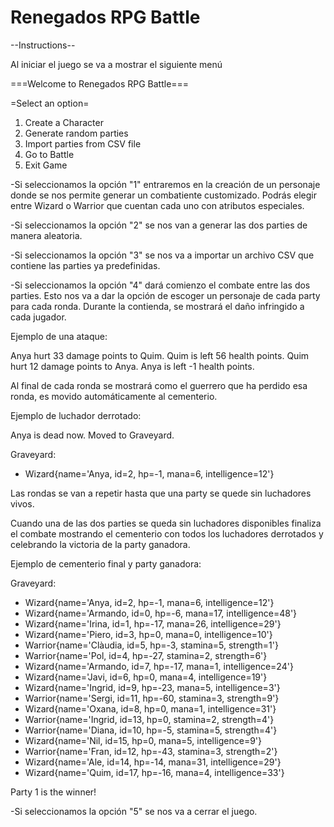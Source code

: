 # Renegados RPG Battle

--Instructions--

Al iniciar el juego se va a mostrar el siguiente menú

===Welcome to Renegados RPG Battle===

=Select an option=
1. Create a Character
2. Generate random parties
3. Import parties from CSV file
4. Go to Battle
5. Exit Game


-Si seleccionamos la opción "1" entraremos en la creación de un personaje donde se
nos permite generar un combatiente customizado. Podrás elegir entre Wizard o Warrior
que cuentan cada uno con atributos especiales.

-Si seleccionamos la opción "2" se nos van a generar las dos parties 
de manera aleatoria.

-Si seleccionamos la opción "3" se nos va a importar un archivo CSV que
contiene las parties ya predefinidas.

-Si seleccionamos la opción "4" dará comienzo el combate entre las dos parties.
Esto nos va a dar la opción de escoger un personaje de cada party para cada ronda.
Durante la contienda, se mostrará el daño infringido a cada jugador.

Ejemplo de una ataque:

Anya hurt 33 damage points to Quim.
Quim is left 56 health points.
Quim hurt 12 damage points to Anya.
Anya is left -1 health points.

Al final de cada ronda se mostrará como el guerrero que ha perdido esa ronda,
es movido automáticamente al cementerio.


Ejemplo de luchador derrotado:

Anya is dead now. Moved to Graveyard.

Graveyard:
* Wizard{name='Anya, id=2, hp=-1, mana=6, intelligence=12'}


Las rondas se van a repetir hasta que una party se quede sin luchadores vivos.

Cuando una de las dos parties se queda sin luchadores disponibles finaliza el combate
mostrando el cementerio con todos los luchadores derrotados y celebrando la victoria
de la party ganadora.

Ejemplo de cementerio final y party ganadora:

Graveyard:
* Wizard{name='Anya, id=2, hp=-1, mana=6, intelligence=12'}
* Wizard{name='Armando, id=0, hp=-6, mana=17, intelligence=48'}
* Wizard{name='Irina, id=1, hp=-17, mana=26, intelligence=29'}
* Wizard{name='Piero, id=3, hp=0, mana=0, intelligence=10'}
* Warrior{name='Clàudia, id=5, hp=-3, stamina=5, strength=1'}
* Warrior{name='Pol, id=4, hp=-27, stamina=2, strength=6'}
* Wizard{name='Armando, id=7, hp=-17, mana=1, intelligence=24'}
* Wizard{name='Javi, id=6, hp=0, mana=4, intelligence=19'}
* Wizard{name='Ingrid, id=9, hp=-23, mana=5, intelligence=3'}
* Warrior{name='Sergi, id=11, hp=-60, stamina=3, strength=9'}
* Wizard{name='Oxana, id=8, hp=0, mana=1, intelligence=31'}
* Warrior{name='Ingrid, id=13, hp=0, stamina=2, strength=4'}
* Warrior{name='Diana, id=10, hp=-5, stamina=5, strength=4'}
* Wizard{name='Nil, id=15, hp=0, mana=5, intelligence=9'}
* Warrior{name='Fran, id=12, hp=-43, stamina=3, strength=2'}
* Wizard{name='Ale, id=14, hp=-14, mana=31, intelligence=29'}
* Wizard{name='Quim, id=17, hp=-16, mana=4, intelligence=33'}

Party 1 is the winner!

-Si seleccionamos la opción "5" se nos va a cerrar el juego.